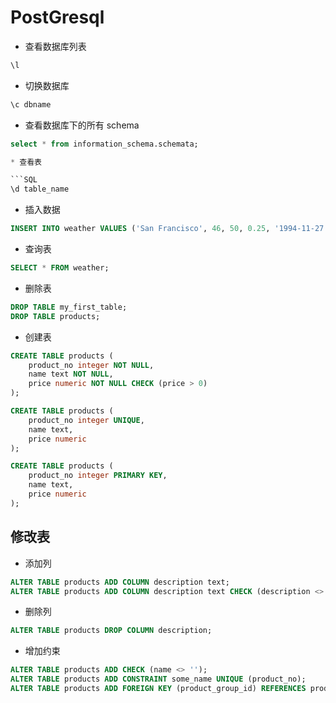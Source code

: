 # PostGresql

* 查看数据库列表

```SQL
\l
```

* 切换数据库

```SQL
\c dbname
```

* 查看数据库下的所有 schema

```SQL
select * from information_schema.schemata;

* 查看表

```SQL
\d table_name
```

* 插入数据

```SQL
INSERT INTO weather VALUES ('San Francisco', 46, 50, 0.25, '1994-11-27');
```

* 查询表

```SQL
SELECT * FROM weather;
```

* 删除表

```SQL
DROP TABLE my_first_table;
DROP TABLE products;
```

* 创建表

```SQL
CREATE TABLE products (
    product_no integer NOT NULL,
    name text NOT NULL,
    price numeric NOT NULL CHECK (price > 0)
);
```

```SQL
CREATE TABLE products (
    product_no integer UNIQUE,
    name text,
    price numeric
);
```

```SQL
CREATE TABLE products (
    product_no integer PRIMARY KEY,
    name text,
    price numeric
);
```

## 修改表

* 添加列

```SQL
ALTER TABLE products ADD COLUMN description text;
ALTER TABLE products ADD COLUMN description text CHECK (description <> '');
```

* 删除列

```SQL
ALTER TABLE products DROP COLUMN description;
```

* 增加约束

```SQL
ALTER TABLE products ADD CHECK (name <> '');
ALTER TABLE products ADD CONSTRAINT some_name UNIQUE (product_no);
ALTER TABLE products ADD FOREIGN KEY (product_group_id) REFERENCES product_groups;
```









